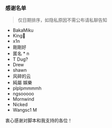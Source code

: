 ### 感谢名单

> 仅日期排序，如隐私原因不需公布请私聊告知

- BakaMiku
- King👑
- x1n
- 剛剛好
- 匿名 * n
- T Dug?
- Drew
- shawn
- 风碎的云
- 純屬 娛樂
- plplpmmmmh
- ngsooooo
- Mornwind
- Nicked
- Wangsc1 M

衷心感谢对脚本和我支持的各位！
